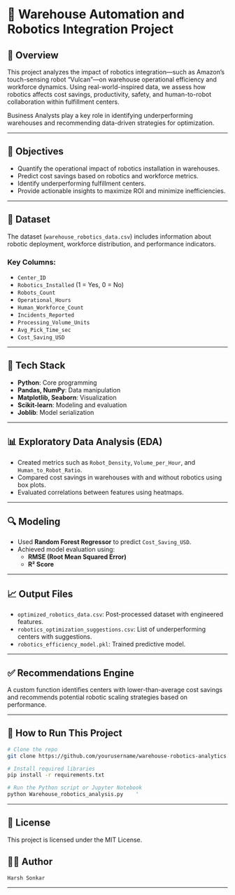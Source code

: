 # 🤖 Warehouse Automation and Robotics Integration Project

## 📌 Overview

This project analyzes the impact of robotics integration—such as Amazon’s touch-sensing robot “Vulcan”—on warehouse operational efficiency and workforce dynamics. Using real-world-inspired data, we assess how robotics affects cost savings, productivity, safety, and human-to-robot collaboration within fulfillment centers.

Business Analysts play a key role in identifying underperforming warehouses and recommending data-driven strategies for optimization.

---

## 🎯 Objectives

- Quantify the operational impact of robotics installation in warehouses.
- Predict cost savings based on robotics and workforce metrics.
- Identify underperforming fulfillment centers.
- Provide actionable insights to maximize ROI and minimize inefficiencies.

---

## 📂 Dataset

The dataset (`warehouse_robotics_data.csv`) includes information about robotic deployment, workforce distribution, and performance indicators.

### Key Columns:

- `Center_ID`
- `Robotics_Installed` (1 = Yes, 0 = No)
- `Robots_Count`
- `Operational_Hours`
- `Human_Workforce_Count`
- `Incidents_Reported`
- `Processing_Volume_Units`
- `Avg_Pick_Time_sec`
- `Cost_Saving_USD`

---

## 🧠 Tech Stack

- **Python**: Core programming
- **Pandas, NumPy**: Data manipulation
- **Matplotlib, Seaborn**: Visualization
- **Scikit-learn**: Modeling and evaluation
- **Joblib**: Model serialization

---

## 📊 Exploratory Data Analysis (EDA)

- Created metrics such as `Robot_Density`, `Volume_per_Hour`, and `Human_to_Robot_Ratio`.
- Compared cost savings in warehouses with and without robotics using box plots.
- Evaluated correlations between features using heatmaps.

---

## 🔍 Modeling

- Used **Random Forest Regressor** to predict `Cost_Saving_USD`.
- Achieved model evaluation using:
  - **RMSE (Root Mean Squared Error)**
  - **R² Score**

---

## 📈 Output Files

- `optimized_robotics_data.csv`: Post-processed dataset with engineered features.
- `robotics_optimization_suggestions.csv`: List of underperforming centers with suggestions.
- `robotics_efficiency_model.pkl`: Trained predictive model.

---

## ✅ Recommendations Engine

A custom function identifies centers with lower-than-average cost savings and recommends potential robotic scaling strategies based on performance.

---

## 🚀 How to Run This Project

```bash
# Clone the repo
git clone https://github.com/yourusername/warehouse-robotics-analytics.git

# Install required libraries
pip install -r requirements.txt

# Run the Python script or Jupyter Notebook
python Warehouse_robotics_analysis.py    '
 ```

---

## 📜 License
This project is licensed under the MIT License.


## 👨‍💻 Author
    Harsh Sonkar


---




